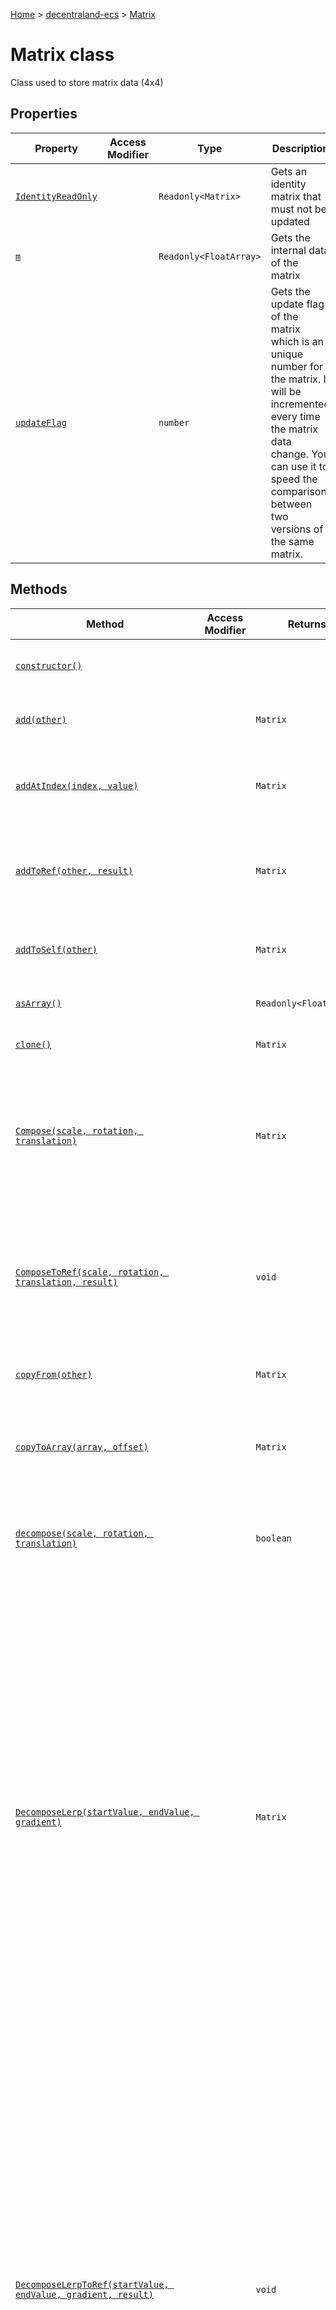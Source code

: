 [Home](./index) &gt; [decentraland-ecs](./decentraland-ecs.md) &gt; [Matrix](./decentraland-ecs.matrix.md)

# Matrix class

Class used to store matrix data (4x4)

## Properties

|  Property | Access Modifier | Type | Description |
|  --- | --- | --- | --- |
|  [`IdentityReadOnly`](./decentraland-ecs.matrix.identityreadonly.md) |  | `Readonly<Matrix>` | Gets an identity matrix that must not be updated |
|  [`m`](./decentraland-ecs.matrix.m.md) |  | `Readonly<FloatArray>` | Gets the internal data of the matrix |
|  [`updateFlag`](./decentraland-ecs.matrix.updateflag.md) |  | `number` | Gets the update flag of the matrix which is an unique number for the matrix. It will be incremented every time the matrix data change. You can use it to speed the comparison between two versions of the same matrix. |

## Methods

|  Method | Access Modifier | Returns | Description |
|  --- | --- | --- | --- |
|  [`constructor()`](./decentraland-ecs.matrix.constructor.md) |  |  | Creates an empty matrix (filled with zeros) |
|  [`add(other)`](./decentraland-ecs.matrix.add.md) |  | `Matrix` | Adds the current matrix with a second one |
|  [`addAtIndex(index, value)`](./decentraland-ecs.matrix.addatindex.md) |  | `Matrix` | add a value at the specified position in the current Matrix |
|  [`addToRef(other, result)`](./decentraland-ecs.matrix.addtoref.md) |  | `Matrix` | Sets the given matrix "result" to the addition of the current matrix and the given one |
|  [`addToSelf(other)`](./decentraland-ecs.matrix.addtoself.md) |  | `Matrix` | Adds in place the given matrix to the current matrix |
|  [`asArray()`](./decentraland-ecs.matrix.asarray.md) |  | `Readonly<FloatArray>` | Returns the matrix as a FloatArray |
|  [`clone()`](./decentraland-ecs.matrix.clone.md) |  | `Matrix` | Clone the current matrix |
|  [`Compose(scale, rotation, translation)`](./decentraland-ecs.matrix.compose.md) |  | `Matrix` | Creates a new matrix composed by merging scale (vector3), rotation (quaternion) and translation (vector3) |
|  [`ComposeToRef(scale, rotation, translation, result)`](./decentraland-ecs.matrix.composetoref.md) |  | `void` | Sets a matrix to a value composed by merging scale (vector3), rotation (quaternion) and translation (vector3) |
|  [`copyFrom(other)`](./decentraland-ecs.matrix.copyfrom.md) |  | `Matrix` | Copy the current matrix from the given one |
|  [`copyToArray(array, offset)`](./decentraland-ecs.matrix.copytoarray.md) |  | `Matrix` | Populates the given array from the starting index with the current matrix values |
|  [`decompose(scale, rotation, translation)`](./decentraland-ecs.matrix.decompose.md) |  | `boolean` | Decomposes the current Matrix into a translation, rotation and scaling components |
|  [`DecomposeLerp(startValue, endValue, gradient)`](./decentraland-ecs.matrix.decomposelerp.md) |  | `Matrix` | Builds a new matrix whose values are computed by: \* decomposing the the "startValue" and "endValue" matrices into their respective scale, rotation and translation matrices \* interpolating for "gradient" (float) the values between each of these decomposed matrices between the start and the end \* recomposing a new matrix from these 3 interpolated scale, rotation and translation matrices |
|  [`DecomposeLerpToRef(startValue, endValue, gradient, result)`](./decentraland-ecs.matrix.decomposelerptoref.md) |  | `void` | Update a matrix to values which are computed by: \* decomposing the the "startValue" and "endValue" matrices into their respective scale, rotation and translation matrices \* interpolating for "gradient" (float) the values between each of these decomposed matrices between the start and the end \* recomposing a new matrix from these 3 interpolated scale, rotation and translation matrices |
|  [`determinant()`](./decentraland-ecs.matrix.determinant.md) |  | `number` | Gets the determinant of the matrix |
|  [`equals(value)`](./decentraland-ecs.matrix.equals.md) |  | `boolean` | Check equality between this matrix and a second one |
|  [`FromArray(array, offset)`](./decentraland-ecs.matrix.fromarray.md) |  | `Matrix` | Creates a matrix from an array |
|  [`FromArrayToRef(array, offset, result)`](./decentraland-ecs.matrix.fromarraytoref.md) |  | `void` | Copy the content of an array into a given matrix |
|  [`FromFloatArrayToRefScaled(array, offset, scale, result)`](./decentraland-ecs.matrix.fromfloatarraytorefscaled.md) |  | `void` | Stores an array into a matrix after having multiplied each component by a given factor |
|  [`FromQuaternionToRef(quat, result)`](./decentraland-ecs.matrix.fromquaterniontoref.md) |  | `void` | Creates a rotation matrix from a quaternion and stores it in a target matrix |
|  [`FromValues(initialM11, initialM12, initialM13, initialM14, initialM21, initialM22, initialM23, initialM24, initialM31, initialM32, initialM33, initialM34, initialM41, initialM42, initialM43, initialM44)`](./decentraland-ecs.matrix.fromvalues.md) |  | `Matrix` | Creates new matrix from a list of values (16) |
|  [`FromValuesToRef(initialM11, initialM12, initialM13, initialM14, initialM21, initialM22, initialM23, initialM24, initialM31, initialM32, initialM33, initialM34, initialM41, initialM42, initialM43, initialM44, result)`](./decentraland-ecs.matrix.fromvaluestoref.md) |  | `void` | Stores a list of values (16) inside a given matrix |
|  [`FromXYZAxesToRef(xaxis, yaxis, zaxis, result)`](./decentraland-ecs.matrix.fromxyzaxestoref.md) |  | `void` | Sets the given matrix as a rotation matrix composed from the 3 left handed axes |
|  [`GetAsMatrix2x2(matrix)`](./decentraland-ecs.matrix.getasmatrix2x2.md) |  | `FloatArray` | Extracts a 2x2 matrix from a given matrix and store the result in a FloatArray |
|  [`GetAsMatrix3x3(matrix)`](./decentraland-ecs.matrix.getasmatrix3x3.md) |  | `FloatArray` | Extracts a 3x3 matrix from a given matrix and store the result in a FloatArray |
|  [`getClassName()`](./decentraland-ecs.matrix.getclassname.md) |  | `string` | Returns the name of the current matrix class |
|  [`getHashCode()`](./decentraland-ecs.matrix.gethashcode.md) |  | `number` | Gets the hash code of the current matrix |
|  [`getRotationMatrix()`](./decentraland-ecs.matrix.getrotationmatrix.md) |  | `Matrix` | Gets only rotation part of the current matrix |
|  [`getRotationMatrixToRef(result)`](./decentraland-ecs.matrix.getrotationmatrixtoref.md) |  | `Matrix` | Extracts the rotation matrix from the current one and sets it as the given "result" |
|  [`getRow(index)`](./decentraland-ecs.matrix.getrow.md) |  | `Nullable<Vector4>` | Gets specific row of the matrix |
|  [`getTranslation()`](./decentraland-ecs.matrix.gettranslation.md) |  | `Vector3` | Gets the translation value of the current matrix |
|  [`getTranslationToRef(result)`](./decentraland-ecs.matrix.gettranslationtoref.md) |  | `Matrix` | Fill a Vector3 with the extracted translation from the matrix |
|  [`Identity()`](./decentraland-ecs.matrix.identity.md) |  | `Matrix` | Creates a new identity matrix |
|  [`IdentityToRef(result)`](./decentraland-ecs.matrix.identitytoref.md) |  | `void` | Creates a new identity matrix and stores the result in a given matrix |
|  [`invert()`](./decentraland-ecs.matrix.invert.md) |  | `Matrix` | Inverts the current matrix in place |
|  [`Invert(source)`](./decentraland-ecs.matrix.invert.md) |  | `Matrix` | Creates a new matrix as the invert of a given matrix |
|  [`invertToRef(other)`](./decentraland-ecs.matrix.inverttoref.md) |  | `Matrix` | Sets the given matrix to the current inverted Matrix |
|  [`isIdentity()`](./decentraland-ecs.matrix.isidentity.md) |  | `boolean` | Check if the current matrix is identity |
|  [`isIdentityAs3x2()`](./decentraland-ecs.matrix.isidentityas3x2.md) |  | `boolean` | Check if the current matrix is identity as a texture matrix (3x2 store in 4x4) |
|  [`Lerp(startValue, endValue, gradient)`](./decentraland-ecs.matrix.lerp.md) |  | `Matrix` | Returns a new Matrix whose values are the interpolated values for "gradient" (float) between the ones of the matrices "startValue" and "endValue". |
|  [`LerpToRef(startValue, endValue, gradient, result)`](./decentraland-ecs.matrix.lerptoref.md) |  | `void` | Set the given matrix "result" as the interpolated values for "gradient" (float) between the ones of the matrices "startValue" and "endValue". |
|  [`LookAtLH(eye, target, up)`](./decentraland-ecs.matrix.lookatlh.md) |  | `Matrix` | Gets a new rotation matrix used to rotate an entity so as it looks at the target vector3, from the eye vector3 position, the up vector3 being oriented like "up" This function works in left handed mode |
|  [`LookAtLHToRef(eye, target, up, result)`](./decentraland-ecs.matrix.lookatlhtoref.md) |  | `void` | Sets the given "result" Matrix to a rotation matrix used to rotate an entity so that it looks at the target vector3, from the eye vector3 position, the up vector3 being oriented like "up". This function works in left handed mode |
|  [`LookAtRH(eye, target, up)`](./decentraland-ecs.matrix.lookatrh.md) |  | `Matrix` | Gets a new rotation matrix used to rotate an entity so as it looks at the target vector3, from the eye vector3 position, the up vector3 being oriented like "up" This function works in right handed mode |
|  [`LookAtRHToRef(eye, target, up, result)`](./decentraland-ecs.matrix.lookatrhtoref.md) |  | `void` | Sets the given "result" Matrix to a rotation matrix used to rotate an entity so that it looks at the target vector3, from the eye vector3 position, the up vector3 being oriented like "up". This function works in right handed mode |
|  [`multiply(other)`](./decentraland-ecs.matrix.multiply.md) |  | `Matrix` | Multiply two matrices |
|  [`multiplyAtIndex(index, value)`](./decentraland-ecs.matrix.multiplyatindex.md) |  | `Matrix` | mutiply the specified position in the current Matrix by a value |
|  [`multiplyToArray(other, result, offset)`](./decentraland-ecs.matrix.multiplytoarray.md) |  | `Matrix` | Sets the FloatArray "result" from the given index "offset" with the multiplication of the current matrix and the given one |
|  [`multiplyToRef(other, result)`](./decentraland-ecs.matrix.multiplytoref.md) |  | `Matrix` | Sets the given matrix "result" with the multiplication result of the current Matrix and the given one |
|  [`OrthoLH(width, height, znear, zfar)`](./decentraland-ecs.matrix.ortholh.md) |  | `Matrix` | Create a left-handed orthographic projection matrix |
|  [`OrthoLHToRef(width, height, znear, zfar, result)`](./decentraland-ecs.matrix.ortholhtoref.md) |  | `void` | Store a left-handed orthographic projection to a given matrix |
|  [`OrthoOffCenterLH(left, right, bottom, top, znear, zfar)`](./decentraland-ecs.matrix.orthooffcenterlh.md) |  | `Matrix` | Create a left-handed orthographic projection matrix |
|  [`OrthoOffCenterLHToRef(left, right, bottom, top, znear, zfar, result)`](./decentraland-ecs.matrix.orthooffcenterlhtoref.md) |  | `void` | Stores a left-handed orthographic projection into a given matrix |
|  [`OrthoOffCenterRH(left, right, bottom, top, znear, zfar)`](./decentraland-ecs.matrix.orthooffcenterrh.md) |  | `Matrix` | Creates a right-handed orthographic projection matrix |
|  [`OrthoOffCenterRHToRef(left, right, bottom, top, znear, zfar, result)`](./decentraland-ecs.matrix.orthooffcenterrhtoref.md) |  | `void` | Stores a right-handed orthographic projection into a given matrix |
|  [`PerspectiveFovLH(fov, aspect, znear, zfar)`](./decentraland-ecs.matrix.perspectivefovlh.md) |  | `Matrix` | Creates a left-handed perspective projection matrix |
|  [`PerspectiveFovLHToRef(fov, aspect, znear, zfar, result, isVerticalFovFixed)`](./decentraland-ecs.matrix.perspectivefovlhtoref.md) |  | `void` | Stores a left-handed perspective projection into a given matrix |
|  [`PerspectiveFovRH(fov, aspect, znear, zfar)`](./decentraland-ecs.matrix.perspectivefovrh.md) |  | `Matrix` | Creates a right-handed perspective projection matrix |
|  [`PerspectiveFovRHToRef(fov, aspect, znear, zfar, result, isVerticalFovFixed)`](./decentraland-ecs.matrix.perspectivefovrhtoref.md) |  | `void` | Stores a right-handed perspective projection into a given matrix |
|  [`PerspectiveFovWebVRToRef(fov, znear, zfar, result, rightHanded)`](./decentraland-ecs.matrix.perspectivefovwebvrtoref.md) |  | `void` | Stores a perspective projection for WebVR info a given matrix |
|  [`PerspectiveLH(width, height, znear, zfar)`](./decentraland-ecs.matrix.perspectivelh.md) |  | `Matrix` | Creates a left-handed perspective projection matrix |
|  [`Reflection(plane)`](./decentraland-ecs.matrix.reflection.md) |  | `Matrix` | Computes a reflection matrix from a plane |
|  [`ReflectionToRef(plane, result)`](./decentraland-ecs.matrix.reflectiontoref.md) |  | `void` | Computes a reflection matrix from a plane |
|  [`removeRotationAndScaling()`](./decentraland-ecs.matrix.removerotationandscaling.md) |  | `Matrix` | Remove rotation and scaling part from the matrix |
|  [`reset()`](./decentraland-ecs.matrix.reset.md) |  | `Matrix` | Sets all the matrix elements to zero |
|  [`RotationAxis(axis, angle)`](./decentraland-ecs.matrix.rotationaxis.md) |  | `Matrix` | Creates a new rotation matrix for "angle" radians around the given axis |
|  [`RotationAxisToRef(axis, angle, result)`](./decentraland-ecs.matrix.rotationaxistoref.md) |  | `void` | Creates a new rotation matrix for "angle" radians around the given axis and stores it in a given matrix |
|  [`RotationX(angle)`](./decentraland-ecs.matrix.rotationx.md) |  | `Matrix` | Creates a new rotation matrix for "angle" radians around the X axis |
|  [`RotationXToRef(angle, result)`](./decentraland-ecs.matrix.rotationxtoref.md) |  | `void` | Creates a new rotation matrix for "angle" radians around the X axis and stores it in a given matrix |
|  [`RotationY(angle)`](./decentraland-ecs.matrix.rotationy.md) |  | `Matrix` | Creates a new rotation matrix for "angle" radians around the Y axis |
|  [`RotationYawPitchRoll(yaw, pitch, roll)`](./decentraland-ecs.matrix.rotationyawpitchroll.md) |  | `Matrix` | Creates a rotation matrix |
|  [`RotationYawPitchRollToRef(yaw, pitch, roll, result)`](./decentraland-ecs.matrix.rotationyawpitchrolltoref.md) |  | `void` | Creates a rotation matrix and stores it in a given matrix |
|  [`RotationYToRef(angle, result)`](./decentraland-ecs.matrix.rotationytoref.md) |  | `void` | Creates a new rotation matrix for "angle" radians around the Y axis and stores it in a given matrix |
|  [`RotationZ(angle)`](./decentraland-ecs.matrix.rotationz.md) |  | `Matrix` | Creates a new rotation matrix for "angle" radians around the Z axis |
|  [`RotationZToRef(angle, result)`](./decentraland-ecs.matrix.rotationztoref.md) |  | `void` | Creates a new rotation matrix for "angle" radians around the Z axis and stores it in a given matrix |
|  [`scale(scale)`](./decentraland-ecs.matrix.scale.md) |  | `Matrix` | Compute a new matrix set with the current matrix values multiplied by scale (float) |
|  [`scaleAndAddToRef(scale, result)`](./decentraland-ecs.matrix.scaleandaddtoref.md) |  | `Matrix` | Scale the current matrix values by a factor and add the result to a given matrix |
|  [`scaleToRef(scale, result)`](./decentraland-ecs.matrix.scaletoref.md) |  | `Matrix` | Scale the current matrix values by a factor to a given result matrix |
|  [`Scaling(x, y, z)`](./decentraland-ecs.matrix.scaling.md) |  | `Matrix` | Creates a scaling matrix |
|  [`ScalingToRef(x, y, z, result)`](./decentraland-ecs.matrix.scalingtoref.md) |  | `void` | Creates a scaling matrix and stores it in a given matrix |
|  [`setRow(index, row)`](./decentraland-ecs.matrix.setrow.md) |  | `Matrix` | Sets the index-th row of the current matrix to the vector4 values |
|  [`setRowFromFloats(index, x, y, z, w)`](./decentraland-ecs.matrix.setrowfromfloats.md) |  | `Matrix` | Sets the index-th row of the current matrix with the given 4 x float values |
|  [`setTranslation(vector3)`](./decentraland-ecs.matrix.settranslation.md) |  | `Matrix` | Inserts the translation vector in the current matrix |
|  [`setTranslationFromFloats(x, y, z)`](./decentraland-ecs.matrix.settranslationfromfloats.md) |  | `Matrix` | Inserts the translation vector (using 3 floats) in the current matrix |
|  [`toArray()`](./decentraland-ecs.matrix.toarray.md) |  | `Readonly<FloatArray>` | Returns the matrix as a FloatArray |
|  [`toggleModelMatrixHandInPlace()`](./decentraland-ecs.matrix.togglemodelmatrixhandinplace.md) |  | `void` | Toggles model matrix from being right handed to left handed in place and vice versa |
|  [`toggleProjectionMatrixHandInPlace()`](./decentraland-ecs.matrix.toggleprojectionmatrixhandinplace.md) |  | `void` | Toggles projection matrix from being right handed to left handed in place and vice versa |
|  [`toNormalMatrix(ref)`](./decentraland-ecs.matrix.tonormalmatrix.md) |  | `void` | Writes to the given matrix a normal matrix, computed from this one (using values from identity matrix for fourth row and column). |
|  [`Translation(x, y, z)`](./decentraland-ecs.matrix.translation.md) |  | `Matrix` | Creates a translation matrix |
|  [`TranslationToRef(x, y, z, result)`](./decentraland-ecs.matrix.translationtoref.md) |  | `void` | Creates a translation matrix and stores it in a given matrix |
|  [`transpose()`](./decentraland-ecs.matrix.transpose.md) |  | `Matrix` | Compute the transpose of the matrix |
|  [`Transpose(matrix)`](./decentraland-ecs.matrix.transpose.md) |  | `Matrix` | Compute the transpose of a given matrix |
|  [`transposeToRef(result)`](./decentraland-ecs.matrix.transposetoref.md) |  | `Matrix` | Compute the transpose of the matrix and store it in a given matrix |
|  [`TransposeToRef(matrix, result)`](./decentraland-ecs.matrix.transposetoref.md) |  | `void` | Compute the transpose of a matrix and store it in a target matrix |
|  [`Zero()`](./decentraland-ecs.matrix.zero.md) |  | `Matrix` | Creates a new zero matrix |

